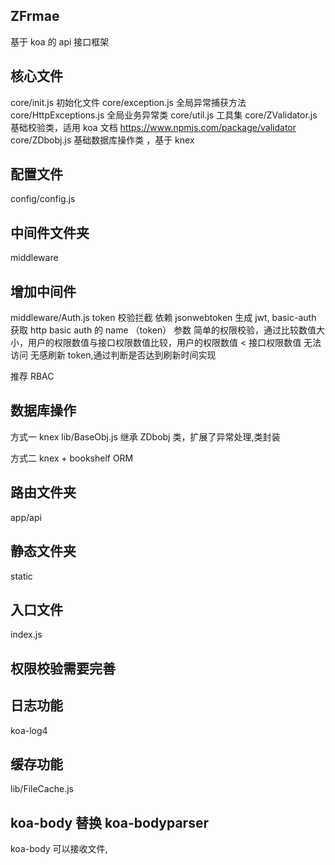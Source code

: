 <!--
 * @Author: Brightness
 * @Date: 2021-04-09 13:33:15
 * @LastEditors: Brightness
 * @LastEditTime: 2021-04-22 17:35:22
 * @Description:
-->

## ZFrmae

基于 koa 的 api 接口框架

## 核心文件

core/init.js 初始化文件
core/exception.js 全局异常捕获方法
core/HttpExceptions.js 全局业务异常类
core/util.js 工具集
core/ZValidator.js 基础校验类，适用 koa 文档 https://www.npmjs.com/package/validator
core/ZDbobj.js 基础数据库操作类 ，基于 knex

## 配置文件

config/config.js

## 中间件文件夹

middleware

## 增加中间件

middleware/Auth.js token 校验拦截 依赖 jsonwebtoken 生成 jwt, basic-auth 获取 http basic auth 的 name （token） 参数
简单的权限校验，通过比较数值大小，用户的权限数值与接口权限数值比较，用户的权限数值 < 接口权限数值 无法访问
无感刷新 token,通过判断是否达到刷新时间实现

推荐 RBAC

## 数据库操作

方式一
knex
lib/BaseObj.js 继承 ZDbobj 类，扩展了异常处理,类封装

方式二
knex + bookshelf ORM

## 路由文件夹

app/api

## 静态文件夹

static

## 入口文件

index.js

## 权限校验需要完善

## 日志功能

koa-log4

## 缓存功能

lib/FileCache.js

## koa-body 替换 koa-bodyparser

koa-body 可以接收文件,
